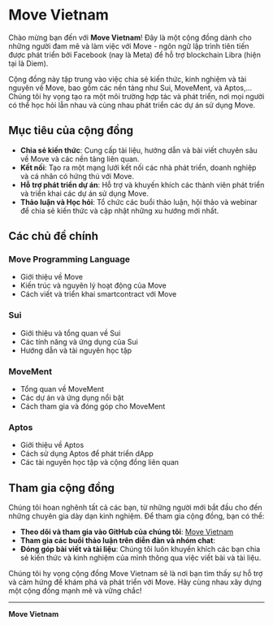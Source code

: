 # Move Vietnam

Chào mừng bạn đến với **Move Vietnam**! Đây là một cộng đồng dành cho những người đam mê và làm việc với Move - ngôn ngữ lập trình tiên tiến được phát triển bởi Facebook (nay là Meta) để hỗ trợ blockchain Libra (hiện tại là Diem). 

Cộng đồng này tập trung vào việc chia sẻ kiến thức, kinh nghiệm và tài nguyên về Move, bao gồm các nền tảng như Sui, MoveMent, và Aptos,... Chúng tôi hy vọng tạo ra một môi trường hợp tác và phát triển, nơi mọi người có thể học hỏi lẫn nhau và cùng nhau phát triển các dự án sử dụng Move.

## Mục tiêu của cộng đồng

- **Chia sẻ kiến thức**: Cung cấp tài liệu, hướng dẫn và bài viết chuyên sâu về Move và các nền tảng liên quan.
- **Kết nối**: Tạo ra một mạng lưới kết nối các nhà phát triển, doanh nghiệp và cá nhân có hứng thú với Move.
- **Hỗ trợ phát triển dự án**: Hỗ trợ và khuyến khích các thành viên phát triển và triển khai các dự án sử dụng Move.
- **Thảo luận và Học hỏi**: Tổ chức các buổi thảo luận, hội thảo và webinar để chia sẻ kiến thức và cập nhật những xu hướng mới nhất.

## Các chủ đề chính

### Move Programming Language
- Giới thiệu về Move
- Kiến trúc và nguyên lý hoạt động của Move
- Cách viết và triển khai smartcontract với Move

### Sui
- Giới thiệu và tổng quan về Sui
- Các tính năng và ứng dụng của Sui
- Hướng dẫn và tài nguyên học tập

### MoveMent
- Tổng quan về MoveMent
- Các dự án và ứng dụng nổi bật
- Cách tham gia và đóng góp cho MoveMent

### Aptos
- Giới thiệu về Aptos
- Cách sử dụng Aptos để phát triển dApp
- Các tài nguyên học tập và cộng đồng liên quan

## Tham gia cộng đồng

Chúng tôi hoan nghênh tất cả các bạn, từ những người mới bắt đầu cho đến những chuyên gia dày dạn kinh nghiệm. Để tham gia cộng đồng, bạn có thể:

- **Theo dõi và tham gia vào GitHub của chúng tôi**: [Move  Vietnam](https://github.com/pichtranst123/move--vietnam)
- **Tham gia các buổi thảo luận trên diễn đàn và nhóm chat**:
- **Đóng góp bài viết và tài liệu**: Chúng tôi luôn khuyến khích các bạn chia sẻ kiến thức và kinh nghiệm của mình thông qua việc viết bài và tài liệu.

Chúng tôi hy vọng cộng đồng Move  Vietnam sẽ là nơi bạn tìm thấy sự hỗ trợ và cảm hứng để khám phá và phát triển với Move. Hãy cùng nhau xây dựng một cộng đồng mạnh mẽ và vững chắc!

---

**Move  Vietnam**
